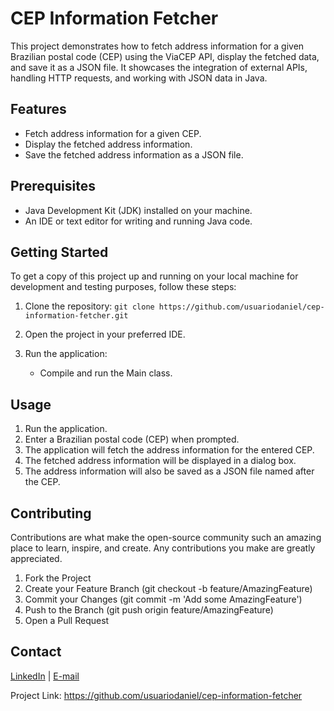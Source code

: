 # CEP Information Fetcher
This project demonstrates how to fetch address information for a given Brazilian postal code (CEP) using the ViaCEP API, display the fetched data, and save it as a JSON file. It showcases the integration of external APIs, handling HTTP requests, and working with JSON data in Java.

## Features
- Fetch address information for a given CEP.
- Display the fetched address information.
- Save the fetched address information as a JSON file.

## Prerequisites
- Java Development Kit (JDK) installed on your machine.
- An IDE or text editor for writing and running Java code.

## Getting Started
To get a copy of this project up and running on your local machine for development and testing purposes, follow these steps:

1. Clone the repository:
`git clone https://github.com/usuariodaniel/cep-information-fetcher.git`

2. Open the project in your preferred IDE.
3. Run the application:
   - Compile and run the Main class.

## Usage
1. Run the application.
2. Enter a Brazilian postal code (CEP) when prompted.
3. The application will fetch the address information for the entered CEP.
4. The fetched address information will be displayed in a dialog box.
5. The address information will also be saved as a JSON file named after the CEP.

## Contributing
Contributions are what make the open-source community such an amazing place to learn, inspire, and create. Any contributions you make are greatly appreciated.

1. Fork the Project
2. Create your Feature Branch (git checkout -b feature/AmazingFeature)
3. Commit your Changes (git commit -m 'Add some AmazingFeature')
4. Push to the Branch (git push origin feature/AmazingFeature)
5. Open a Pull Request

## Contact
[LinkedIn](https://www.linkedin.com/in/daniel-sq/) | [E-mail](danieeldesoares@hotmail.com)

Project Link: https://github.com/usuariodaniel/cep-information-fetcher